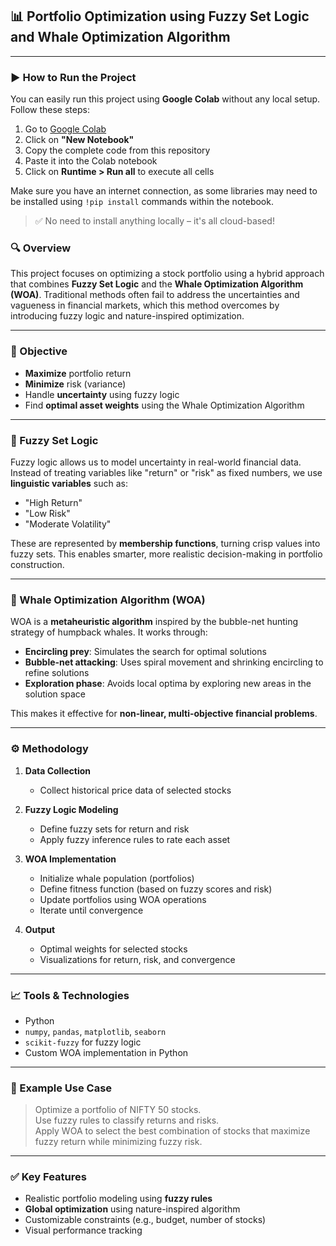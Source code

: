 ## 📊 Portfolio Optimization using Fuzzy Set Logic and Whale Optimization Algorithm

---
### ▶️ How to Run the Project

You can easily run this project using **Google Colab** without any local setup. Follow these steps:

1. Go to [Google Colab](https://colab.research.google.com/)
2. Click on **"New Notebook"**
3. Copy the complete code from this repository
4. Paste it into the Colab notebook
5. Click on **Runtime > Run all** to execute all cells

Make sure you have an internet connection, as some libraries may need to be installed using `!pip install` commands within the notebook.

> ✅ No need to install anything locally – it's all cloud-based!

### 🔍 Overview

This project focuses on optimizing a stock portfolio using a hybrid approach that combines **Fuzzy Set Logic** and the **Whale Optimization Algorithm (WOA)**. Traditional methods often fail to address the uncertainties and vagueness in financial markets, which this method overcomes by introducing fuzzy logic and nature-inspired optimization.

---

### 🎯 Objective

- **Maximize** portfolio return  
- **Minimize** risk (variance)  
- Handle **uncertainty** using fuzzy logic  
- Find **optimal asset weights** using the Whale Optimization Algorithm

---

### 🤖 Fuzzy Set Logic

Fuzzy logic allows us to model uncertainty in real-world financial data. Instead of treating variables like "return" or "risk" as fixed numbers, we use **linguistic variables** such as:

- "High Return"
- "Low Risk"
- "Moderate Volatility"

These are represented by **membership functions**, turning crisp values into fuzzy sets. This enables smarter, more realistic decision-making in portfolio construction.

---

### 🐋 Whale Optimization Algorithm (WOA)

WOA is a **metaheuristic algorithm** inspired by the bubble-net hunting strategy of humpback whales. It works through:

- **Encircling prey**: Simulates the search for optimal solutions  
- **Bubble-net attacking**: Uses spiral movement and shrinking encircling to refine solutions  
- **Exploration phase**: Avoids local optima by exploring new areas in the solution space

This makes it effective for **non-linear, multi-objective financial problems**.

---

### ⚙️ Methodology

1. **Data Collection**  
   - Collect historical price data of selected stocks

2. **Fuzzy Logic Modeling**  
   - Define fuzzy sets for return and risk
   - Apply fuzzy inference rules to rate each asset

3. **WOA Implementation**  
   - Initialize whale population (portfolios)
   - Define fitness function (based on fuzzy scores and risk)
   - Update portfolios using WOA operations
   - Iterate until convergence

4. **Output**  
   - Optimal weights for selected stocks
   - Visualizations for return, risk, and convergence

---

### 📈 Tools & Technologies

- Python  
- `numpy`, `pandas`, `matplotlib`, `seaborn`  
- `scikit-fuzzy` for fuzzy logic  
- Custom WOA implementation in Python

---

### 🧩 Example Use Case

> Optimize a portfolio of NIFTY 50 stocks.  
> Use fuzzy rules to classify returns and risks.  
> Apply WOA to select the best combination of stocks that maximize fuzzy return while minimizing fuzzy risk.

---

### ✅ Key Features

- Realistic portfolio modeling using **fuzzy rules**  
- **Global optimization** using nature-inspired algorithm  
- Customizable constraints (e.g., budget, number of stocks)  
- Visual performance tracking


